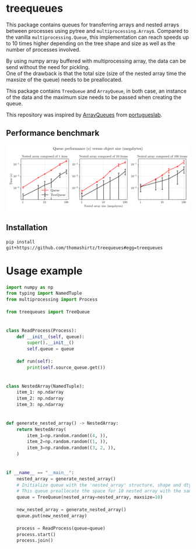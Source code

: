 # treequeues

This package contains queues for transferring arrays and nested arrays between processes using
pytree and `multiprocessing.Array`s. Compared to the vanilla `multiprocessing.Queue`, this implementation
can reach speeds up to 10 times higher depending on the tree shape and size as well as the number of processes involved.

By using numpy array buffered with multiprocessing array, the data can be send without the need for pickling.  
One of the drawback is that the total size (size of the nested array time the maxsize of the queue) needs to be 
preallocated.

This package contains `TreeQueue` and `ArrayQueue`, in both case, an instance of the data and the maximum size needs to be passed when creating the queue.

This repository was inspired by [ArrayQueues](https://github.com/portugueslab/arrayqueues) from [portugueslab](https://github.com/portugueslab).

## Performance benchmark

![](benchmark_performance.png)

## Installation
```
pip install git+https://github.com/thomashirtz/treequeues#egg=treequeues
```

# Usage example
```python
import numpy as np
from typing import NamedTuple
from multiprocessing import Process

from treequeues import TreeQueue


class ReadProcess(Process):
    def __init__(self, queue):
        super().__init__()
        self.queue = queue
      
    def run(self):
        print(self.source_queue.get())
        
        
class NestedArray(NamedTuple):
    item_1: np.ndarray
    item_2: np.ndarray
    item_3: np.ndarray

    
def generate_nested_array() -> NestedArray:
    return NestedArray(
        item_1=np.random.random((4, )),
        item_2=np.random.random((1, )),
        item_3=np.random.random((3, 2, )),
    )
    

if __name__ == "__main__":
    nested_array = generate_nested_array()
    # Initialize queue with the 'nested_array' structure, shape and dtype. 
    # This queue preallocate the space for 10 nested array with the same specification in a shared memory.
    queue = TreeQueue(nested_array=nested_array, maxsize=10)
    
    new_nested_array = generate_nested_array()
    queue.put(new_nested_array)
    
    process = ReadProcess(queue=queue)
    process.start()
    process.join()
    
```
